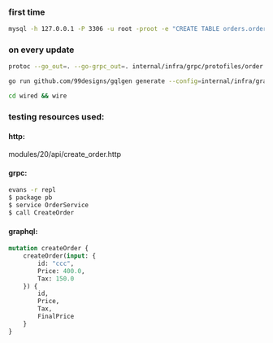 ### first time
```bash
mysql -h 127.0.0.1 -P 3306 -u root -proot -e "CREATE TABLE orders.orders (id VARCHAR(36) PRIMARY KEY, price DOUBLE, tax DOUBLE, final_price DOUBLE);"
```

### on every update
```bash
protoc --go_out=. --go-grpc_out=. internal/infra/grpc/protofiles/order.proto
```
```bash
go run github.com/99designs/gqlgen generate --config=internal/infra/graph/gqlgen.yml
```
```bash
cd wired && wire
```

### testing resources used:

#### http:
modules/20/api/create_order.http

#### grpc:
```bash
evans -r repl
$ package pb
$ service OrderService
$ call CreateOrder
```

#### graphql:
```graphql
mutation createOrder {
    createOrder(input: {
        id: "ccc",
        Price: 400.0,
        Tax: 150.0
    }) {
        id,
        Price,
        Tax,
        FinalPrice
    }
}
```
